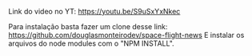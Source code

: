 Link do video no YT: https://youtu.be/S9uSxYxNkec

Para instalação basta fazer um clone desse link: https://github.com/douglasmonteirodev/space-flight-news
E instalar os arquivos do node modules com o "NPM INSTALL".
